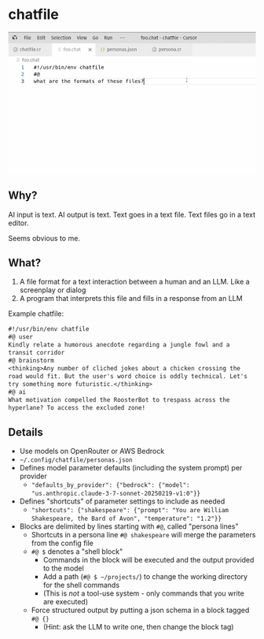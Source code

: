 # chatfile

![demo](./demo.gif)

## Why?

AI input is text. AI output is text. Text goes in a text file. Text files go in a text editor.

Seems obvious to me.

## What?

1) A file format for a text interaction between a human and an LLM. Like a screenplay or dialog
2) A program that interprets this file and fills in a response from an LLM

Example chatfile:
```
#!/usr/bin/env chatfile
#@ user
Kindly relate a humorous anecdote regarding a jungle fowl and a transit corridor
#@ brainstorm
<thinking>Any number of cliched jokes about a chicken crossing the road would fit. But the user's word choice is oddly technical. Let's try something more futuristic.</thinking>
#@ ai
What motivation compelled the RoosterBot to trespass across the hyperlane? To access the excluded zone!
```

## Details

- Use models on OpenRouter or AWS Bedrock
- `~/.config/chatfile/personas.json` 
 - Defines model parameter defaults (including the system prompt) per provider
   - `"defaults_by_provider": {"bedrock": {"model": "us.anthropic.claude-3-7-sonnet-20250219-v1:0"}}`
 - Defines "shortcuts" of parameter settings to include as needed
   - `"shortcuts": {"shakespeare": {"prompt": "You are William Shakespeare, the Bard of Avon", "temperature": "1.2"}}`
- Blocks are delimited by lines starting with `#@`, called "persona lines"
  - Shortcuts in a persona line `#@ shakespeare` will merge the parameters from the config file
  - `#@ $` denotes a "shell block"
    - Commands in the block will be executed and the output provided to the model
    - Add a path (`#@ $ ~/projects/`) to change the working directory for the shell commands
    - (This is *not* a tool-use system - only commands that you write are executed)
  - Force structured output by putting a json schema in a block tagged `#@ {}`
    - (Hint: ask the LLM to write one, then change the block tag)
